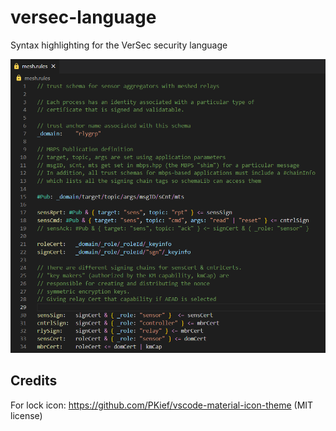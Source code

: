 # versec-language

Syntax highlighting for the VerSec security language

![Syntax highlighting](https://raw.githubusercontent.com/pulsejet/versec-language/main/images/syntax.png)

## Credits

For lock icon: https://github.com/PKief/vscode-material-icon-theme (MIT license)
